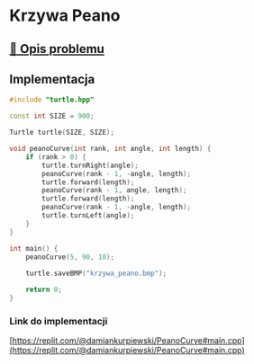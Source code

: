 # Krzywa Peano

## [:link: Opis problemu](../../../../algorithms/fractals/peano-curve.md)

## Implementacja

```cpp linenums="1"
#include "turtle.hpp"

const int SIZE = 900;

Turtle turtle(SIZE, SIZE);

void peanoCurve(int rank, int angle, int length) {
    if (rank > 0) {
        turtle.turnRight(angle);
        peanoCurve(rank - 1, -angle, length);
        turtle.forward(length);
        peanoCurve(rank - 1, angle, length);
        turtle.forward(length);
        peanoCurve(rank - 1, -angle, length);
        turtle.turnLeft(angle);
    }
}

int main() {
    peanoCurve(5, 90, 10);
    
    turtle.saveBMP("krzywa_peano.bmp");

    return 0;
} 
```

### Link do implementacji

[https://replit.com/@damiankurpiewski/PeanoCurve#main.cpp](https://replit.com/@damiankurpiewski/PeanoCurve#main.cpp)
